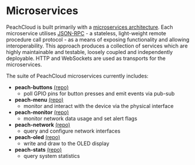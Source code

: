 # Microservices

PeachCloud is built primarily with a [microservices architecture](https://microservices.io/). Each microservice utilises [JSON-RPC](https://www.jsonrpc.org/specification) - a stateless, light-weight remote procedure call protocol - as a means of exposing functionality and allowing interoperability. This approach produces a collection of services which are highly maintainable and testable, loosely coupled and independently deployable. HTTP and WebSockets are used as transports for the microservices.

The suite of PeachCloud microservices currently includes:

 - **peach-buttons** [(repo)](https://github.com/peachcloud/peach-buttons)
   - poll GPIO pins for button presses and emit events via pub-sub
 - **peach-menu** [(repo)](https://github.com/peachcloud/peach-menu)
   - monitor and interact with the device via the physical interface
 - **peach-monitor** [(repo)](https://github.com/peachcloud/peach-monitor)
   - monitor network data usage and set alert flags
 - **peach-network** [(repo)](https://github.com/peachcloud/peach-network)
   - query and configure network interfaces
 - **peach-oled** [(repo)](https://github.com/peachcloud/peach-oled)
   - write and draw to the OLED display
 - **peach-stats** [(repo)](https://github.com/peachcloud/peach-menu)
   - query system statistics
